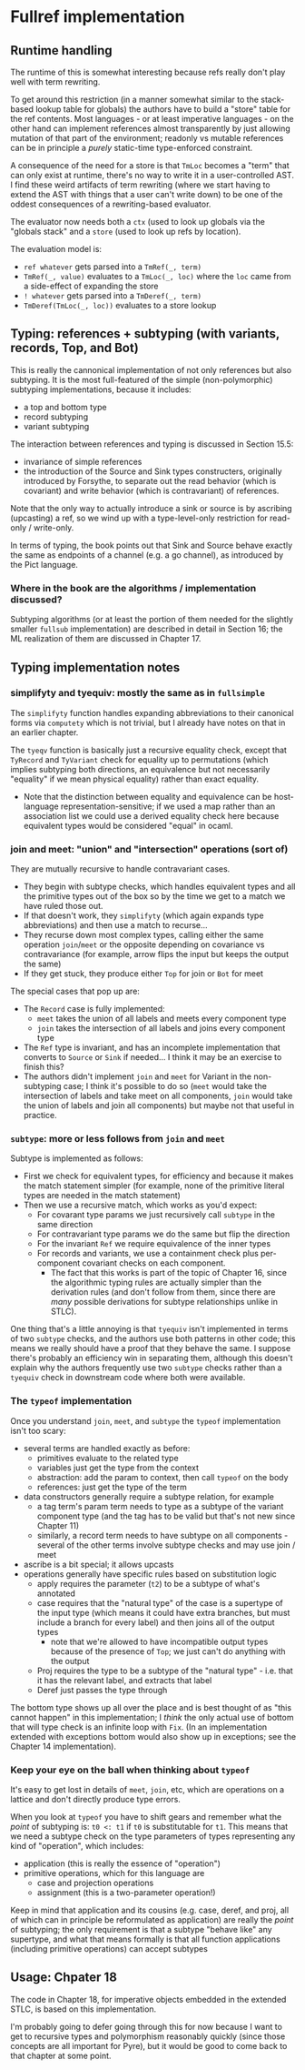 # Fullref implementation

## Runtime handling

The runtime of this is somewhat interesting because refs really don't play well
with term rewriting.

To get around this restriction (in a manner somewhat similar to the stack-based
lookup table for globals) the authors have to build a "store" table for the
ref contents. Most languages - or at least imperative languages - on the other
hand can implement references almost transparently by just allowing mutation
of that part of the environment; readonly vs mutable references can be in
principle a *purely* static-time type-enforced constraint.

A consequence of the need for a store is that `TmLoc` becomes a "term" that
can only exist at runtime, there's no way to write it in a user-controlled AST.
I find these weird artifacts of term rewriting (where we start having to extend
the AST with things that a user can't write down) to be one of the oddest
consequences of a rewriting-based evaluator. 

The evaluator now needs both a `ctx` (used to look up globals via the
"globals stack" and a `store` (used to look up refs by location).

The evaluation model is:
- `ref whatever` gets parsed into a `TmRef(_, term)`
- `TmRef(_, value)` evaluates to a `TmLoc(_, loc)` where the
  `loc` came from a side-effect of expanding the store
- `! whatever` gets parsed into a `TmDeref(_, term)`
- `TmDeref(TmLoc(_, loc))` evaluates to a store lookup

## Typing: references + subtyping (with variants, records, Top, and Bot)

This is really the cannonical implementation of not only references but
also subtyping. It is the most full-featured of the simple (non-polymorphic)
subtyping implementations, because it includes:
- a top and bottom type
- record subtyping
- variant subtyping

The interaction between references and typing is discussed in Section 15.5:
- invariance of simple references
- the introduction of the Source and Sink types constructers, originally
  introduced by Forsythe, to separate out the read behavior (which is
  covariant) and write behavior (which is contravariant) of references.

Note that the only way to actually introduce a sink or source is by ascribing
(upcasting) a ref, so we wind up with a type-level-only restriction for
read-only / write-only.

In terms of typing, the book points out that Sink and Source behave exactly
the same as endpoints of a channel (e.g. a go channel), as introduced by the
Pict language.

### Where in the book are the algorithms / implementation discussed?

Subtyping algorithms (or at least the portion of them needed for the
slightly smaller `fullsub` implementation) are described in detail in
Section 16; the ML realization of them are discussed in Chapter 17.

## Typing implementation notes

### simplifyty and tyequiv: mostly the same as in `fullsimple`

The `simplifyty` function handles expanding abbreviations to their
canonical forms via `computety` which is not trivial, but I already have
notes on that in an earlier chapter.

The `tyeqv` function is basically just a recursive equality check, except that
`TyRecord` and `TyVariant` check for equality up to permutations (which implies
subtyping both directions, an equivalence but not necessarily "equality" if we
mean physical equality) rather than exact equality.
- Note that the distinction between equality and equivalence can be
  host-language representation-sensitive; if we used a map rather than an
  association list we could use a derived equality check here because equivalent
  types would be considered "equal" in ocaml.

### join and meet: "union" and "intersection" operations (sort of)

They are mutually recursive to handle contravariant cases.

- They begin with subtype checks, which handles equivalent types and all the
  primitive types out of the box so by the time we get to a match we have ruled
  those out.
- If that doesn't work, they `simplifyty` (which again expands type abbreviations)
  and then use a match to recurse...
- They recurse down most complex types, calling either the same operation
  `join`/`meet` or the opposite depending on covariance vs contravariance (for
  example, arrow flips the input but keeps the output the same)
- If they get stuck, they produce either `Top` for join or `Bot` for meet


The special cases that pop up are:
- The `Record` case is fully implemented:
  - `meet` takes the union of all labels and meets every component type
  - `join` takes the intersection of all labels and joins every component type
- The `Ref` type is invariant, and has an incomplete implementation that
  converts to `Source` or `Sink` if needed... I think it may be an exercise
  to finish this?
- The authors didn't implement `join` and `meet` for Variant in the non-subtyping
  case; I think it's possible to do so (`meet` would take the intersection of
  labels and take meet on all components, `join` would take the union of labels
  and join all components) but maybe not that useful in practice.

### `subtype`: more or less follows from `join` and `meet`

Subtype is implemented as follows:
- First we check for equivalent types, for efficiency and because it
  makes the match statement simpler (for example, none of the primitive
  literal types are needed in the match statement)
- Then we use a recursive match, which works as you'd expect:
  - For covarant type params we just recursively call `subtype` in the same direction
  - For contravariant type params we do the same but flip the direction
  - For the invariant `Ref` we require equivalence of the inner types
  - For records and variants, we use a containment check plus per-component
    covariant checks on each component.
    - The fact that this works is part of the topic of Chapter 16, since
      the algorithmic typing rules are actually simpler than the derivation
      rules (and don't follow from them, since there are *many* possible
      derivations for subtype relationships unlike in STLC).

One thing that's a little annoying is that `tyequiv` isn't implemented in
terms of two `subtype` checks, and the authors use both patterns in other code;
this means we really should have a proof that they behave the same. I suppose
there's probably an efficiency win in separating them, although this doesn't
explain why the authors frequently use two `subtype` checks rather than a
`tyequiv` check in downstream code where both were available.

### The `typeof` implementation

Once you understand `join`, `meet`, and `subtype` the `typeof` implementation
isn't too scary:
- several terms are handled exactly as before:
  - primitives evaluate to the related type
  - variables just get the type from the context
  - abstraction: add the param to context, then call `typeof` on the body
  - references: just get the type of the term
- data constructors generally require a subtype relation, for example
  - a tag term's param term needs to type as a subtype of the variant component
    type (and the tag has to be valid but that's not new since Chapter 11)
  - similarly, a record term needs to have subtype on all components - several of
    the other terms involve subtype checks and may use join / meet
- ascribe is a bit special; it allows upcasts
- operations generally have specific rules based on substitution logic
  - apply requires the parameter (`t2`) to be a subtype of what's annotated
  - case requires that the "natural type" of the case is a supertype of
    the input type (which means it could have extra branches, but must include
    a branch for every label) and then joins all of the output types
    - note that we're allowed to have incompatible output types because of the
      presence of `Top`; we just can't do anything with the output
  - Proj requires the type to be a subtype of the "natural type" - i.e. that
    it has the relevant label, and extracts that label
  - Deref just passes the type through

The bottom type shows up all over the place and is best thought of as
"this cannot happen" in this implementation; I *think* the only actual use of
bottom that will type check is an infinite loop with `Fix`.  (In an
implementation extended with exceptions bottom would also show up in exceptions;
see the Chapter 14 implementation).


### Keep your eye on the ball when thinking about `typeof`

It's easy to get lost in details of `meet`, `join`, etc, which are operations
on a lattice and don't directly produce type errors.

When you look at `typeof` you have to shift gears and remember what the
*point* of subtyping is: `t0 <: t1` if `t0` is substitutable for `t1`. This
means that we need a subtype check on the type parameters of types representing
any kind of "operation", which includes:
- application (this is really the essence of "operation")
- primitive operations, which for this language are
  - case and projection operations
  - assignment (this is a two-parameter operation!)

Keep in mind that application and its cousins (e.g. case, deref, and proj, all
of which can in principle be reformulated as application) are really the *point*
of subtyping; the only requirement is that a subtype "behave like" any
supertype, and what that means formally is that all function applications
(including primitive operations) can accept subtypes

## Usage: Chpater 18

The code in Chapter 18, for imperative objects embedded in the extended
STLC, is based on this implementation.

I'm probably going to defer going through this for now because I want
to get to recursive types and polymorphism reasonably quickly (since those
concepts are all important for Pyre), but it would be good to come back to
that chapter at some point.
